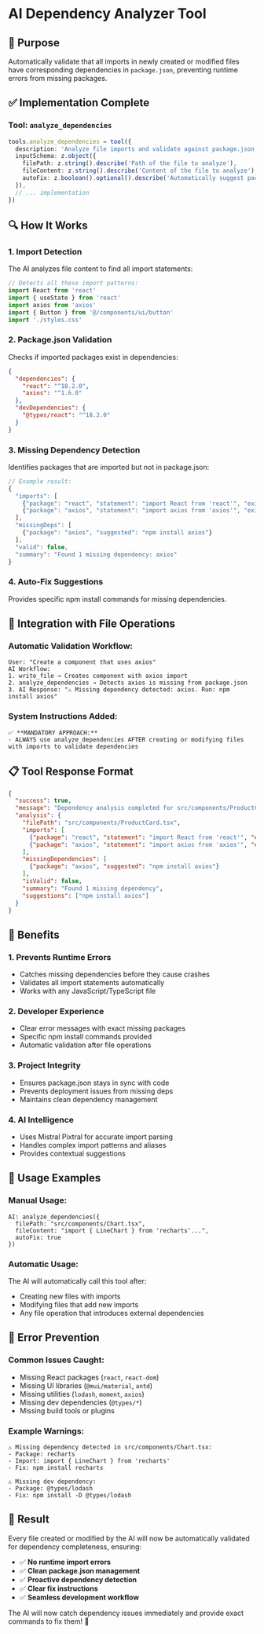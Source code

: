 # AI Dependency Analyzer Tool

## 🎯 **Purpose**
Automatically validate that all imports in newly created or modified files have corresponding dependencies in `package.json`, preventing runtime errors from missing packages.

## ✅ **Implementation Complete**

### **Tool: `analyze_dependencies`**
```typescript
tools.analyze_dependencies = tool({
  description: 'Analyze file imports and validate against package.json to prevent missing dependency errors',
  inputSchema: z.object({
    filePath: z.string().describe('Path of the file to analyze'),
    fileContent: z.string().describe('Content of the file to analyze'),
    autoFix: z.boolean().optional().describe('Automatically suggest package.json updates (default: true)')
  }),
  // ... implementation
})
```

## 🔍 **How It Works**

### **1. Import Detection**
The AI analyzes file content to find all import statements:
```typescript
// Detects all these import patterns:
import React from 'react'
import { useState } from 'react'
import axios from 'axios'
import { Button } from '@/components/ui/button'
import './styles.css'
```

### **2. Package.json Validation**
Checks if imported packages exist in dependencies:
```json
{
  "dependencies": {
    "react": "^18.2.0",
    "axios": "^1.6.0"
  },
  "devDependencies": {
    "@types/react": "^18.2.0"
  }
}
```

### **3. Missing Dependency Detection**
Identifies packages that are imported but not in package.json:
```typescript
// Example result:
{
  "imports": [
    {"package": "react", "statement": "import React from 'react'", "exists": true},
    {"package": "axios", "statement": "import axios from 'axios'", "exists": false}
  ],
  "missingDeps": [
    {"package": "axios", "suggested": "npm install axios"}
  ],
  "valid": false,
  "summary": "Found 1 missing dependency: axios"
}
```

### **4. Auto-Fix Suggestions**
Provides specific npm install commands for missing dependencies.

## 🚀 **Integration with File Operations**

### **Automatic Validation Workflow:**
```
User: "Create a component that uses axios"
AI Workflow:
1. write_file → Creates component with axios import
2. analyze_dependencies → Detects axios is missing from package.json
3. AI Response: "⚠️ Missing dependency detected: axios. Run: npm install axios"
```

### **System Instructions Added:**
```
✅ **MANDATORY APPROACH:**
- ALWAYS use analyze_dependencies AFTER creating or modifying files with imports to validate dependencies
```

## 📋 **Tool Response Format**

```json
{
  "success": true,
  "message": "Dependency analysis completed for src/components/ProductCard.tsx",
  "analysis": {
    "filePath": "src/components/ProductCard.tsx",
    "imports": [
      {"package": "react", "statement": "import React from 'react'", "exists": true},
      {"package": "axios", "statement": "import axios from 'axios'", "exists": false}
    ],
    "missingDependencies": [
      {"package": "axios", "suggested": "npm install axios"}
    ],
    "isValid": false,
    "summary": "Found 1 missing dependency",
    "suggestions": ["npm install axios"]
  }
}
```

## 🎯 **Benefits**

### **1. Prevents Runtime Errors**
- Catches missing dependencies before they cause crashes
- Validates all import statements automatically
- Works with any JavaScript/TypeScript file

### **2. Developer Experience**
- Clear error messages with exact missing packages
- Specific npm install commands provided
- Automatic validation after file operations

### **3. Project Integrity**
- Ensures package.json stays in sync with code
- Prevents deployment issues from missing deps
- Maintains clean dependency management

### **4. AI Intelligence**
- Uses Mistral Pixtral for accurate import parsing
- Handles complex import patterns and aliases
- Provides contextual suggestions

## 🔧 **Usage Examples**

### **Manual Usage:**
```
AI: analyze_dependencies({
  filePath: "src/components/Chart.tsx",
  fileContent: "import { LineChart } from 'recharts'...",
  autoFix: true
})
```

### **Automatic Usage:**
The AI will automatically call this tool after:
- Creating new files with imports
- Modifying files that add new imports
- Any file operation that introduces external dependencies

## 🚨 **Error Prevention**

### **Common Issues Caught:**
- Missing React packages (`react`, `react-dom`)
- Missing UI libraries (`@mui/material`, `antd`)
- Missing utilities (`lodash`, `moment`, `axios`)
- Missing dev dependencies (`@types/*`)
- Missing build tools or plugins

### **Example Warnings:**
```
⚠️ Missing dependency detected in src/components/Chart.tsx:
- Package: recharts
- Import: import { LineChart } from 'recharts'
- Fix: npm install recharts

⚠️ Missing dev dependency:
- Package: @types/lodash  
- Fix: npm install -D @types/lodash
```

## 🎯 **Result**

Every file created or modified by the AI will now be automatically validated for dependency completeness, ensuring:

- ✅ **No runtime import errors**
- ✅ **Clean package.json management** 
- ✅ **Proactive dependency detection**
- ✅ **Clear fix instructions**
- ✅ **Seamless development workflow**

The AI will now catch dependency issues immediately and provide exact commands to fix them! 🚀
